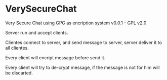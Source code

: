 # VerySecureChat
Very Secure Chat using GPG as encription system
v0.0.1 - GPL v2.0

Server run and accept clients.

Clientes connect to server, and send message to server, server deliver it to all clientes.

Every client will encript message before send it.

Every client will try to de-crypt message, if the message is not for him will be discarted.

